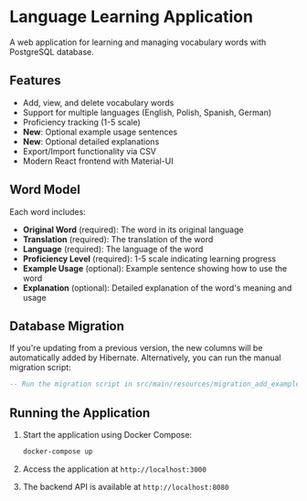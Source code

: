 # Language Learning Application

A web application for learning and managing vocabulary words with PostgreSQL database.

## Features

- Add, view, and delete vocabulary words
- Support for multiple languages (English, Polish, Spanish, German)
- Proficiency tracking (1-5 scale)
- **New**: Optional example usage sentences
- **New**: Optional detailed explanations
- Export/Import functionality via CSV
- Modern React frontend with Material-UI

## Word Model

Each word includes:
- **Original Word** (required): The word in its original language
- **Translation** (required): The translation of the word
- **Language** (required): The language of the word
- **Proficiency Level** (required): 1-5 scale indicating learning progress
- **Example Usage** (optional): Example sentence showing how to use the word
- **Explanation** (optional): Detailed explanation of the word's meaning and usage

## Database Migration

If you're updating from a previous version, the new columns will be automatically added by Hibernate. Alternatively, you can run the manual migration script:

```sql
-- Run the migration script in src/main/resources/migration_add_example_usage_explanation.sql
```

## Running the Application

1. Start the application using Docker Compose:
   ```bash
   docker-compose up
   ```

2. Access the application at `http://localhost:3000`

3. The backend API is available at `http://localhost:8080`